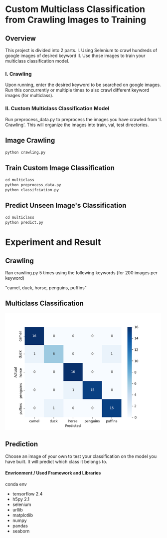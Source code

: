 ﻿# Custom Multiclass Classification from Crawling Images to Training

## Overview
This project is divided into 2 parts.
I. Using Selenium to crawl hundreds of google images of desired keyword 
II. Use those images to train your multiclass classification model. 



### I. Crawling
Upon running, enter the desired keyword to be searched on google images.
Run this concurrently or multiple times to also crawl different keyword images (for multiclass).



### II. Custom Multiclass Classification Model
Run preprocess_data.py to preprocess the images you have crawled from 'I. Crawling'.
This will organize the images into train, val, test directories.



## Image Crawling

```
python crawling.py
```

## Train Custom Image Classification 

```
cd multiclass
python preprocess_data.py
python classifciation.py
```

## Predict Unseen Image's Classification 

```
cd multiclass
python predict.py
```


# Experiment and Result

## Crawling
Ran crawling.py 5 times using the following keywords (for 200 images per keyword)

"camel, duck, horse, penguins, puffins"

## Multiclass Classification
  <img src="/result.png" width="500" title="Confusion Matrix">


## Prediction
Choose an image of your own to test your classification on the model you have built. It will predict which class it belongs to.



#### Envrionment / Used Framework and Libraries
conda env

- tensorflow 2.4
- h5py 2.1 
- selenium 
- urllib
- matplotlib
- numpy
- pandas
- seaborn
